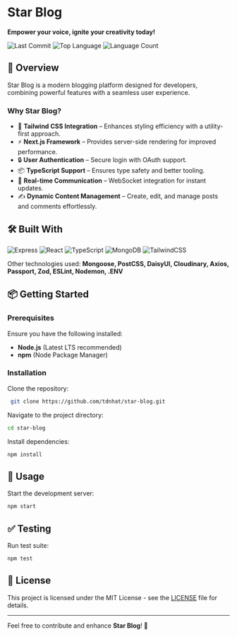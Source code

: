# Star Blog

**Empower your voice, ignite your creativity today!**

![Last Commit](https://img.shields.io/github/last-commit/tdnhat/star-blog)
![Top Language](https://img.shields.io/github/languages/top/tdnhat/star-blog)
![Language Count](https://img.shields.io/github/languages/count/tdnhat/star-blog)

## 🚀 Overview

Star Blog is a modern blogging platform designed for developers, combining powerful features with a seamless user experience.

### Why Star Blog?

- 🎨 **Tailwind CSS Integration** – Enhances styling efficiency with a utility-first approach.
- ⚡ **Next.js Framework** – Provides server-side rendering for improved performance.
- 🔒 **User Authentication** – Secure login with OAuth support.
- 📦 **TypeScript Support** – Ensures type safety and better tooling.
- 🔔 **Real-time Communication** – WebSocket integration for instant updates.
- ✍️ **Dynamic Content Management** – Create, edit, and manage posts and comments effortlessly.

## 🛠 Built With

![Express](https://img.shields.io/badge/Express.js-000?style=for-the-badge&logo=express&logoColor=white)
![React](https://img.shields.io/badge/React.js-20232A?style=for-the-badge&logo=react)
![TypeScript](https://img.shields.io/badge/TypeScript-3178C6?style=for-the-badge&logo=typescript&logoColor=white)
![MongoDB](https://img.shields.io/badge/MongoDB-47A248?style=for-the-badge&logo=mongodb&logoColor=white)
![TailwindCSS](https://img.shields.io/badge/TailwindCSS-06B6D4?style=for-the-badge&logo=tailwindcss&logoColor=white)

Other technologies used: **Mongoose, PostCSS, DaisyUI, Cloudinary, Axios, Passport, Zod, ESLint, Nodemon, .ENV**

## 📦 Getting Started

### Prerequisites

Ensure you have the following installed:
- **Node.js** (Latest LTS recommended)
- **npm** (Node Package Manager)

### Installation

Clone the repository:
```sh
 git clone https://github.com/tdnhat/star-blog.git
```

Navigate to the project directory:
```sh
cd star-blog
```

Install dependencies:
```sh
npm install
```

## 🚀 Usage

Start the development server:
```sh
npm start
```

## ✅ Testing

Run test suite:
```sh
npm test
```

## 📜 License

This project is licensed under the MIT License - see the [LICENSE](LICENSE) file for details.

---

Feel free to contribute and enhance **Star Blog**! 🚀
